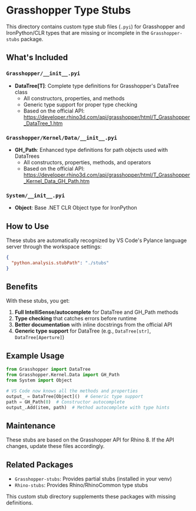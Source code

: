 # Grasshopper Type Stubs

This directory contains custom type stub files (`.pyi`) for Grasshopper and IronPython/CLR types that are missing or incomplete in the `Grasshopper-stubs` package.

## What's Included

### `Grasshopper/__init__.pyi`

- **DataTree[T]**: Complete type definitions for Grasshopper's DataTree class
  - All constructors, properties, and methods
  - Generic type support for proper type checking
  - Based on the official API: https://developer.rhino3d.com/api/grasshopper/html/T_Grasshopper_DataTree_1.htm

### `Grasshopper/Kernel/Data/__init__.pyi`

- **GH_Path**: Enhanced type definitions for path objects used with DataTrees
  - All constructors, properties, methods, and operators
  - Based on the official API: https://developer.rhino3d.com/api/grasshopper/html/T_Grasshopper_Kernel_Data_GH_Path.htm

### `System/__init__.pyi`

- **Object**: Base .NET CLR Object type for IronPython

## How to Use

These stubs are automatically recognized by VS Code's Pylance language server through the workspace settings:

```json
{
  "python.analysis.stubPath": "./stubs"
}
```

## Benefits

With these stubs, you get:

1. **Full IntelliSense/autocomplete** for DataTree and GH_Path methods
2. **Type checking** that catches errors before runtime
3. **Better documentation** with inline docstrings from the official API
4. **Generic type support** for DataTree (e.g., `DataTree[str]`, `DataTree[Aperture]`)

## Example Usage

```python
from Grasshopper import DataTree
from Grasshopper.Kernel.Data import GH_Path
from System import Object

# VS Code now knows all the methods and properties
output_ = DataTree[Object]()  # Generic type support
path = GH_Path(0)  # Constructor autocomplete
output_.Add(item, path)  # Method autocomplete with type hints
```

## Maintenance

These stubs are based on the Grasshopper API for Rhino 8. If the API changes, update these files accordingly.

## Related Packages

- `Grasshopper-stubs`: Provides partial stubs (installed in your venv)
- `Rhino-stubs`: Provides Rhino/RhinoCommon type stubs

This custom stub directory supplements these packages with missing definitions.
